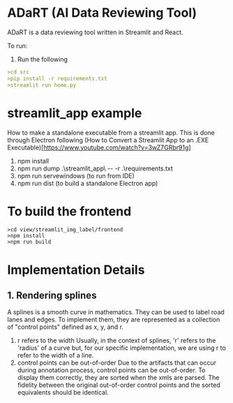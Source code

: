 # ADaRT (AI Data Reviewing Tool)
ADaRT is a data reviewing tool written in Streamlit and React.

To run:
1.  Run the following
```markdown
>cd src
>pip install -r requirements.txt
>streamlit run home.py
```

# streamlit_app example
How to make a standalone executable from a streamlit app.
This is done through Electron following (How to Convert a Streamlit App to an .EXE Executable)[https://www.youtube.com/watch?v=3wZ7GRbr91g]

1. npm install
2. npm run dump .\streamlit_app\ -- -r .\requirements.txt   
3. npm run servewindows (to run from IDE)
4. npm run dist (to build a standalone Electron app)

# To build the frontend

```commandline
>cd view/streamlit_img_label/frontend
>npm install
>npm run build
```

# Implementation Details

## 1. Rendering splines
A splines is a smooth curve in mathematics. They can be used to label road lanes and edges.
To implement them, they are represented as a collection of "control points" defined as x, y, and r.
1. r refers to the width
Usually, in the context of splines, 'r' refers to the 'radius' of a curve but, for our specific implementation,
we are using r to refer to the width of a line.
2. control points can be out-of-order
Due to the artifacts that can occur during annotation process, control points can be out-of-order.
To display them correctly, they are sorted when the xmls are parsed.
The fidelity between the original out-of-order control points and the sorted equivalents should be identical.


